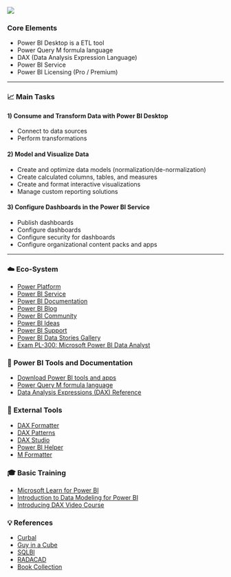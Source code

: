 <p align="left"><img src="https://github.com/potacho/power_bi_workshop/blob/master/images/logo.png"></p>

### __Core Elements__
- Power BI Desktop is a ETL tool
- Power Query M formula language
- DAX (Data Analysis Expression Language)
- Power BI Service
- Power BI Licensing (Pro / Premium)

---

### :chart_with_upwards_trend: __Main Tasks__

#### __1) Consume and Transform Data with Power BI Desktop__
- Connect to data sources
- Perform transformations

#### __2) Model and Visualize Data__
- Create and optimize data models (normalization/de-normalization)
- Create calculated columns, tables, and measures
- Create and format interactive visualizations
- Manage custom reporting solutions

#### __3) Configure Dashboards in the Power BI Service__
- Publish dashboards
- Configure dashboards
- Configure security for dashboards
- Configure organizational content packs and apps

---

### :cloud: __Eco-System__
- [Power Platform](https://powerplatform.microsoft.com/)
- [Power BI Service](https://app.powerbi.com)
- [Power BI Documentation](https://docs.microsoft.com/en-us/power-bi/) 
- [Power BI Blog](https://powerbi.microsoft.com/en-us/blog/) 
- [Power BI Community](https://community.powerbi.com/)
- [Power BI Ideas](https://ideas.powerbi.com/ideas/)
- [Power BI Support](https://powerbi.microsoft.com/en-us/support/)
- [Power BI Data Stories Gallery](https://community.powerbi.com/t5/Data-Stories-Gallery/bd-p/DataStoriesGallery)
- [Exam PL-300: Microsoft Power BI Data Analyst](https://docs.microsoft.com/en-us/certifications/exams/pl-300)


### :bookmark_tabs: __Power BI Tools and Documentation__
- [Download Power BI tools and apps](https://powerbi.microsoft.com/en-us/downloads/)
- [Power Query M formula language](https://docs.microsoft.com/en-us/powerquery-m/power-query-m-function-reference)
- [Data Analysis Expressions (DAX) Reference](https://docs.microsoft.com/en-us/dax/dax-function-reference)


### :wrench: __External Tools__ 
- [DAX Formatter](http://www.daxformatter.com/)
- [DAX Patterns](https://www.daxpatterns.com/patterns/)
- [DAX Studio](https://daxstudio.org/)
- [Power BI Helper](https://radacad.com/power-bi-helper)
- [M Formatter](https://www.powerqueryformatter.com/formatter)


### :mortar_board: __Basic Training__
- [Microsoft Learn for Power BI](https://docs.microsoft.com/en-us/learn/powerplatform/power-bi)
- [Introduction to Data Modeling for Power BI](https://www.sqlbi.com/p/introduction-to-data-modeling-for-power-bi-video-course/)
- [Introducing DAX Video Course](https://www.sqlbi.com/p/introducing-dax-video-course/)


### :bulb: __References__
- [Curbal](https://www.youtube.com/channel/UCJ7UhloHSA4wAqPzyi6TOkw/videos)
- [Guy in a Cube](https://www.youtube.com/channel/UCFp1vaKzpfvoGai0vE5VJ0w/videos)
- [SQLBI](https://www.youtube.com/user/sqlbitv/videos)
- [RADACAD](https://www.youtube.com/channel/UCsOfIwAXj1fT6LDqEDEAb4g/videos)
- [Book Collection](http://www.potacho.com/files/pbi/pbi_books.rar)